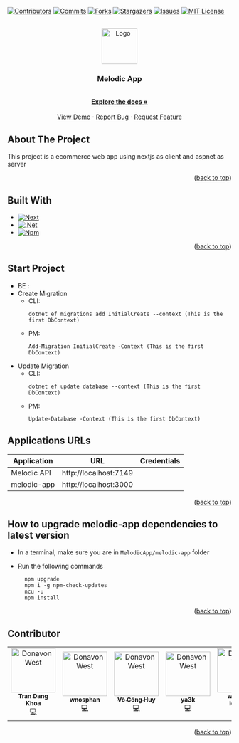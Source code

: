 <a id="readme-top"></a>

[![Contributors][contributors-shield]][contributors-url]
[![Commits][commits-shield]][commits-url]
[![Forks][forks-shield]][forks-url]
[![Stargazers][stars-shield]][stars-url]
[![Issues][issues-shield]][issues-url]
[![MIT License][license-shield]][license-url]

<!-- PROJECT LOGO -->
<br />
<div align="center">
  <a href="https://github.com/dokkazy/MelodicApp">
    <img src="images/OIG3.png" alt="Logo" width="80" height="80">
  </a>

  <h3 align="center">Melodic App</h3>

  <p align="center">
    <br />
    <a href="#"><strong>Explore the docs »</strong></a>
    <br />
    <br />
    <a href="">View Demo</a>
    ·
    <a href="https://github.com/dokkazy/MelodicApp/issues">Report Bug</a>
    ·
    <a href="https://github.com/dokkazy/MelodicApp/issues">Request Feature</a>
  </p>
</div>


<!-- TABLE OF CONTENTS -->
<!-- 
<details>
  <summary>Table of Contents</summary>
  <ol>
    <li>
      <a href="#about-the-project">About The Project</a>
      <ul>
        <li><a href="#built-with">Built With</a></li>
      </ul>
    </li>
    <li>
      <a href="#start-environment">Start Environment</a>
    </li>
    <li><a href="#testing-cvproject-server-endpoints">Testing cvproject-server endpoints</a></li>
    <li><a href="#shutdown">Shutdown</a></li>
    <li><a href="#how-to-upgrade-cvproject-ui-dependencies-to-latest-version">How to upgrade cvproject-ui dependencies to latest version</a></li>
    <li><a href="#contributing">Contributing</a></li>
    <li><a href="#contributor">Contributor</a></li>
  </ol>
</details>
-->

<!-- ABOUT THE PROJECT -->


## About The Project

<!--[![Product Name Screen Shot][product-screenshot]](https://example.com)-->

This project is a ecommerce web app using nextjs as client and aspnet as server

<p align="right">(<a href="#readme-top">back to top</a>)</p>


## Built With
<!--
- [`Java 17+`](https://www.oracle.com/java/technologies/downloads/#java17)
- [`npm`](https://docs.npmjs.com/downloading-and-installing-node-js-and-npm)
- [`Docker`](https://www.docker.com/)
- [`Keycloak`](https://www.keycloak.org/)
-->

* [![Next][Next.js]][Next-url]
* [![.Net][dotnet.microsoft.com]][dotnet-url]
* [![Npm][npm.com]][npm-url]

<p align="right">(<a href="#readme-top">back to top</a>)</p>



<!-- GETTING STARTED -->
## Start Project
  - BE :
  - Create Migration
    - CLI:
      ```
      dotnet ef migrations add InitialCreate --context (This is the first DbContext)
      ```
    - PM:
      ```
      Add-Migration InitialCreate -Context (This is the first DbContext)
      ```
  - Update Migration
    - CLI:
      ```
      dotnet ef update database --context (This is the first DbContext)
      ```
    - PM:
      ```
      Update-Database -Context (This is the first DbContext)
      ```

## Applications URLs

| Application       | URL                                   | Credentials                           |
|-------------------|---------------------------------------|---------------------------------------|
| Melodic API       | http://localhost:7149                 |                                       |
| melodic-app       | http://localhost:3000                 |                                       |


<p align="right">(<a href="#readme-top">back to top</a>)</p>


## How to upgrade melodic-app dependencies to latest version

- In a terminal, make sure you are in `MelodicApp/melodic-app` folder

- Run the following commands
  ```
    npm upgrade
    npm i -g npm-check-updates
    ncu -u
    npm install
  ```
<p align="right">(<a href="#readme-top">back to top</a>)</p>

<!-- CONTRIBUTING -->
<!--
## Contributing

Contributions are what make the open source community such an amazing place to learn, inspire, and create. Any contributions you make are **greatly appreciated**.

If you have a suggestion that would make this better, please fork the repo and create a pull request. You can also simply open an issue with the tag "enhancement".
Don't forget to give the project a star! Thanks again!

1. Fork the Project
2. Create your Feature Branch (`git checkout -b feature/AmazingFeature`)
3. Commit your Changes (`git commit -m 'Add some AmazingFeature'`)
4. Push to the Branch (`git push origin feature/AmazingFeature`)
5. Open a Pull Request

<p align="right">(<a href="#readme-top">back to top</a>)</p>
-->
## Contributor

<table>
  <tr align="center">
    <td align="center"><a href="https://github.com/kh0abug"><img src="https://avatars.githubusercontent.com/u/134161378?v=4" width="100px;" alt="Donavon West"/><br /><sub><b>Tran Dang Khoa</b></sub></a><br />💻</a></td>
    <td align="center"><a href="https://github.com/wnosphan"><img src="https://avatars.githubusercontent.com/u/158177389?v=4" width="100px;" alt="Donavon West"/><br /><sub><b>wnosphan</b></sub></a><br />💻</a></td>
    <td align="center"><a href="https://github.com/dokkazy"><img src="https://avatars.githubusercontent.com/u/87236537?v=4" width="100px;" alt="Donavon West"/><br /><sub><b>Võ Công Huy</b></sub></a><br />💻</a></td>
    </td>
    <td align="center"><a href="https://github.com/ya3k"><img src="https://avatars.githubusercontent.com/u/98958049?v=4" width="100px;" alt="Donavon West"/><br /><sub><b>ya3k</b></sub></a><br />💻</a></td>
    <td align="center"><a href="https://github.com/william-le1004"><img src="https://avatars.githubusercontent.com/u/87595769?v=4" width="100px;" alt="Donavon West"/><br /><sub><b>william-le1004</b></sub></a><br />💻</a></td>
   
  </tr>
</table>

<p align="right">(<a href="#readme-top">back to top</a>)</p>



<!-- MARKDOWN LINKS & IMAGES -->
<!-- https://www.markdownguide.org/basic-syntax/#reference-style-links -->
[contributors-shield]: https://img.shields.io/github/contributors/dokkazy/MelodicApp.svg?style=for-the-badge
[contributors-url]: https://github.com/dokkazy/MelodicApp/graphs/contributors
[commits-shield]: https://img.shields.io/github/commit-activity/w/dokkazy/MelodicApp?style=for-the-badge&labelColor=000000
[commits-url]: https://github.com/dokkazy/MelodicApp/graphs/commit-activity
[forks-shield]: https://img.shields.io/github/forks/dokkazy/MelodicApp.svg?style=for-the-badge
[forks-url]: https://github.com/dokkazy/MelodicApp/network/members
[stars-shield]: https://img.shields.io/github/stars/dokkazy/MelodicApp.svg?style=for-the-badge
[stars-url]: https://github.com/dokkazy/MelodicApp/stargazers
[issues-shield]: https://img.shields.io/github/issues/dokkazy/MelodicApp.svg?style=for-the-badge
[issues-url]: https://github.com/dokkazy/MelodicApp/issues
[license-shield]: https://img.shields.io/github/license/dokkazy/MelodicApp.svg?style=for-the-badge
[license-url]: https://github.com/dokkazy/MelodicApp/blob/master/LICENSE.txt
[product-screenshot]: images/OIG3.png
[Next.js]: https://img.shields.io/badge/Next-14-black?style=for-the-badge&logo=next.js&logoColor=white
[Next-url]: https://nextjs.org/
[dotnet.microsoft.com]: https://img.shields.io/badge/.NET-8-5C2D91?style=for-the-badge&logo=.net&logoColor=white
[dotnet-url]: https://dotnet.microsoft.com/en-us/apps/aspnet
[npm.com]: https://img.shields.io/badge/npm-ccc?style=for-the-badge&logo=npm&logoColor=#fff
[npm-url]: https://www.npmjs.com

